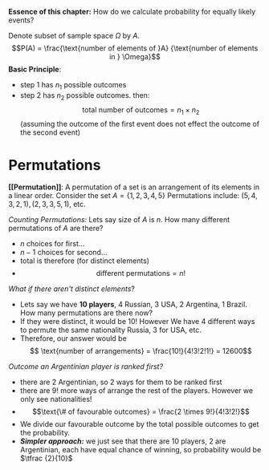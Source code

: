 **Essence of this chapter:** How do we calculate probability for equally likely events?

Denote subset of sample space $\Omega$ by $A$. 
$$P(A) = \frac{\text{number of elements of }A} {\text{number of elements in 
}  \Omega}$$
**Basic Principle**:
- step 1 has $n_1$ possible outcomes
- step 2 has $n_2$ possible outcomes.
then: $$\text{total number of outcomes}  = n_1 \times  n_2$$
(assuming the outcome of the first event does not effect the outcome of the second event)
# Permutations

**[[Permutation]]**: A permutation of a set is an arrangement of its elements in a linear order.
Consider the set $A = \{1, 2, 3, 4, 5\}$
Permutations include: $( 5, 4, 3, 2, 1), ( 2, 3, 3, 5,1)$, etc.

*Counting Permutations:* Lets say size of $A$ is $n$. How many different permutations of $A$ are there?
- $n$ choices for first...
- $n -1$ choices for second...
- total is therefore (for distinct elements)
- $$\text{different permutations} = n!$$

*What if there aren't distinct elements*?
- Lets say we have **10 players**, 4 Russian, 3 USA, 2 Argentina, 1 Brazil. How many permutations are there now?
- If they were distinct, it would be $10!$ However We have $4$ different ways to permute the same nationality Russia, 3 for USA, etc.
- Therefore, our answer would be $$ \text{number of arrangements} = \frac{10!}{4!3!2!1!} = 12600$$

*Outcome an Argentinian player is ranked first?*
- there are 2 Argentinian, so 2 ways for them to be ranked first
- there are $9!$ more ways of arrange the rest of the players. However we only see nationalities! 
-  $$\text{\# of favourable outcomes} = \frac{2 \times 9!}{4!3!2!}$$
- We divide our favourable outcome by the total possible outcomes to get the probability.
- ***Simpler approach:*** we just see that there are $10$ players, $2$ are Argentinian, each have equal chance of winning, so probability would be $\tfrac {2}{10}$
